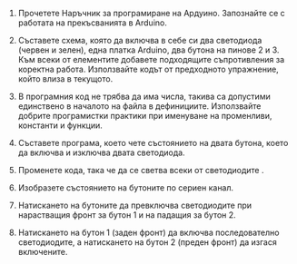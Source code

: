 1. Прочетете Наръчник за програмиране на Ардуино. Запознайте се с работата на прекъсванията в Arduino.

2. Съставете схема, която да включва в себе си два светодиода (червен и зелен), една платка Arduino, два бутона на пинове 2 и 3. Към всеки от елементите добавете подходящите съпротивления за коректна работа. Използвайте кодът от предходното упражнение, който влиза в текущото.

3. В програмния код не трябва да има числа, такива са допустими единствено в началото на файла в дефинициите. Използвайте добрите програмистки практики при именуване на променливи, константи и функции.

4. Съставете програма, което чете състоянието на двата бутона, което да включва и изключва двата светодиода.

5. Променете кода, така че да се светва всеки от светодиодите .

6. Изобразете състоянието на бутоните по сериен канал.

7. Натискането на бутоните да превключва светодиодите при нарастващия фронт за бутон 1 и на падащия за бутон 2.

8. Натискането на бутон 1 (заден фронт) да включва последователно светодиодите, а натискането на бутон 2 (преден фронт) да изгася включените.
